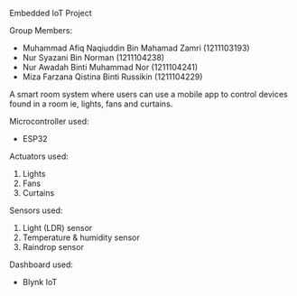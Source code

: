 Embedded IoT Project

Group Members:
- Muhammad Afiq Naqiuddin Bin Mahamad Zamri (1211103193)
- Nur Syazani Bin Norman (1211104238)
- Nur Awadah Binti Muhammad Nor (1211104241)
- Miza Farzana Qistina Binti Russikin (1211104229)

A smart room system where users can use a mobile app to control devices found in a room ie, lights, fans and curtains.

Microcontroller used:
- ESP32

Actuators used:
1. Lights
2. Fans
3. Curtains

Sensors used:
1. Light (LDR) sensor
2. Temperature & humidity sensor
3. Raindrop sensor

Dashboard used:
- Blynk IoT
